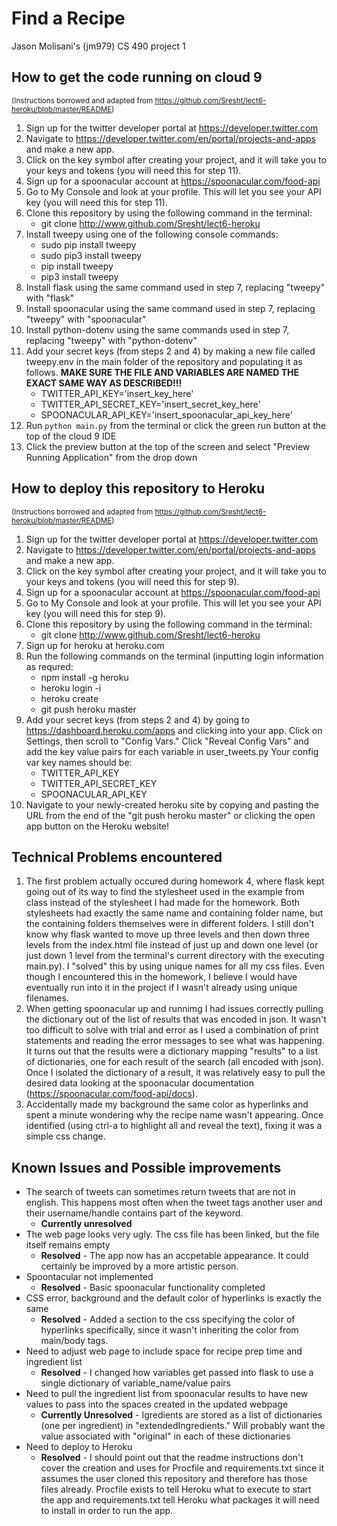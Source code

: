 # Find a Recipe
Jason Molisani's (jm979) CS 490 project 1

## How to get the code running on cloud 9
<sup>(Instructions borrowed and adapted from https://github.com/Sresht/lect6-heroku/blob/master/README)</sup>
1. Sign up for the twitter developer portal at https://developer.twitter.com
2. Navigate to https://developer.twitter.com/en/portal/projects-and-apps and make a new app.
3. Click on the key symbol after creating your project, and it will take you to your keys and tokens (you will need this for step 11).
4. Sign up for a spoonacular account at https://spoonacular.com/food-api
5. Go to My Console and look at your profile. This will let you see your API key (you will need this for step 11).
6. Clone this repository by using the following command in the terminal:
   - git clone http://www.github.com/Sresht/lect6-heroku
7. Install tweepy using one of the following console commands:
   - sudo pip install tweepy
   - sudo pip3 install tweepy
   - pip install tweepy
   - pip3 install tweepy
8. Install flask using the same command used in step 7, replacing "tweepy" with "flask"
9. Install spoonacular using the same command used in step 7, replacing "tweepy" with "spoonacular"
10. Install python-dotenv using the same commands used in step 7, replacing "tweepy" with "python-dotenv"
11. Add your secret keys (from steps 2 and 4) by making a new file called tweepy.env in the main folder of the repository and populating it as follows. **MAKE SURE THE FILE AND VARIABLES ARE NAMED THE EXACT SAME WAY AS DESCRIBED!!!**
    - TWITTER_API_KEY='insert_key_here'
    - TWITTER_API_SECRET_KEY='insert_secret_key_here'
    - SPOONACULAR_API_KEY='insert_spoonacular_api_key_here'
12. Run `python main.py` from the terminal or click the green run button at the top of the cloud 9 IDE
13. Click the preview button at the top of the screen and select "Preview Running Application" from the drop down

## How to deploy this repository to Heroku
<sup>(Instructions borrowed and adapted from https://github.com/Sresht/lect6-heroku/blob/master/README)</sup>
1. Sign up for the twitter developer portal at https://developer.twitter.com
2. Navigate to https://developer.twitter.com/en/portal/projects-and-apps and make a new app.
3. Click on the key symbol after creating your project, and it will take you to your keys and tokens (you will need this for step 9).
4. Sign up for a spoonacular account at https://spoonacular.com/food-api
5. Go to My Console and look at your profile. This will let you see your API key (you will need this for step 9).
6. Clone this repository by using the following command in the terminal:
   - git clone http://www.github.com/Sresht/lect6-heroku
7. Sign up for heroku at heroku.com 
8. Run the following commands on the terminal (inputting login information as requred:
   - npm install -g heroku
   - heroku login -i
   - heroku create
   - git push heroku master
9. Add your secret keys (from steps 2 and 4) by going to https://dashboard.heroku.com/apps and clicking into your app. Click on Settings, then scroll to "Config Vars." Click "Reveal Config Vars" and add the key value pairs for each variable in user_tweets.py Your config var key names should be:
   - TWITTER_API_KEY
   - TWITTER_API_SECRET_KEY
   - SPOONACULAR_API_KEY
10. Navigate to your newly-created heroku site by copying and pasting the URL from the end of the "git push heroku master" or clicking the open app button on the Heroku website!


## Technical Problems encountered
1. The first problem actually occured during homework 4, where flask kept going out of its way to find the stylesheet used in the example from class instead of the stylesheet I had made for the homework. Both stylesheets had exactly the same name and containing folder name, but the containing folders themselves were in different folders. I still don't know why flask wanted to move up three levels and then down three levels from the index.html file instead of just up and down one level (or just down 1 level from the terminal's current directory with the executing main.py). I "solved" this by using unique names for all my css files. Even though I encountered this in the homework, I believe I would have eventually run into it in the project if I wasn't already using unique filenames.
2. When getting spoonacular up and runnimg I had issues correctly pulling the dictionary out of the list of results that was encoded in json. It wasn't too difficult to solve with trial and error as I used a combination of print statements and reading the error messages to see what was happening. It turns out that the results were a dictionary mapping "results" to a list of dictionaries, one for each result of the search (all encoded with json). Once I isolated the dictionary of a result, it was relatively easy to pull the desired data looking at the spoonacular documentation (https://spoonacular.com/food-api/docs).
3. Accidentally made my background the same color as hyperlinks and spent a minute wondering why the recipe name wasn't appearing. Once identified (using ctrl-a to highlight all and reveal the text), fixing it was a simple css change.

## Known Issues and Possible improvements
- The search of tweets can sometimes return tweets that are not in english. This happens most often when the tweet tags another user and their username/handle contains part of the keyword.
  - **Currently unresolved**
- The web page looks very ugly. The css file has been linked, but the file itself remains empty
  - **Resolved** - The app now has an accpetable appearance. It could certainly be improved by a more artistic person.
- Spoontacular not implemented
  - **Resolved** - Basic spoonacular functionality completed
- CSS error, background and the default color of hyperlinks is exactly the same
  - **Resolved** - Added a section to the css specifying the color of hyperlinks specifically, since it wasn't inheriting the color from main/body tags.
- Need to adjust web page to include space for recipe prep time and ingredient list
  - **Resolved** - I changed how variables get passed into flask to use a single dictionary of variable_name/value pairs
- Need to pull the ingredient list from spoonacular results to have new values to pass into the spaces created in the updated webpage
  - **Currently Unresolved** - Igredients are stored as a list of dictionaries (one per ingredient) in "extendedIngredients." Will probably want the value associated with "original" in each of these dictionaries
- Need to deploy to Heroku
  - **Resolved** - I should point out that the readme instructions don't cover the creation and uses for Procfile and requirements.txt since it assumes the user cloned this repository and therefore has those files already. Procfile exists to tell Heroku what to execute to start the app and requirements.txt tell Heroku what packages it will need to install in order to run the app.
